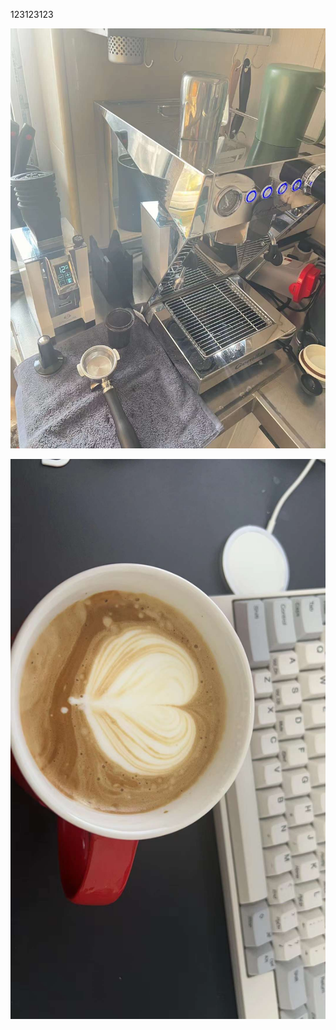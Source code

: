 123123123



![coffee-machine](../../images/coffee-machine.jpg)

![coffee-machine](../../images/coffee.jpg)